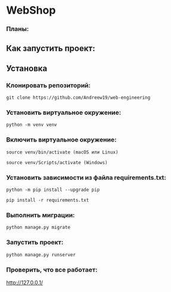 # WebShop
### Планы: ###



## Как запустить проект:

## Установка ##

### Клонировать репозиторий: ###
```shell
git clone https://github.com/Andreew19/web-engineering
```
### Установить виртуальное окружение: ###
```shell
python -m venv venv
```
### Включить виртуальное окружение: ###
```shell
source venv/bin/activate (macOS или Linux)
```
```shell
source venv/Scripts/activate (Windows)
```
### Установить зависимости из файла requirements.txt: ###
```shell
python -m pip install --upgrade pip
```
```shell
pip install -r requirements.txt
```

### Выполнить миграции: ###
```shell
python manage.py migrate
```
### Запустить проект: ###
```shell
python manage.py runserver
```
### Проверить, что все работает: ###
http://127.0.0.1/
